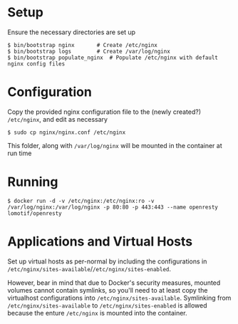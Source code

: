
# Setup

Ensure the necessary directories are set up

    $ bin/bootstrap nginx		# Create /etc/nginx
    $ bin/bootstrap logs		# Create /var/log/nginx
    $ bin/bootstrap populate_nginx	# Populate /etc/nginx with default nginx config files

# Configuration

Copy the provided nginx configuration file to the (newly created?) `/etc/nginx`, and edit as necessary

    $ sudo cp nginx/nginx.conf /etc/nginx

This folder, along with `/var/log/nginx` will be mounted in the container at run time

# Running

    $ docker run -d -v /etc/nginx:/etc/nginx:ro -v /var/log/nginx:/var/log/nginx -p 80:80 -p 443:443 --name openresty lomotif/openresty

# Applications and Virtual Hosts

Set up virtual hosts as per-normal by including the configurations in `/etc/nginx/sites-available`/`/etc/nginx/sites-enabled`.

However, bear in mind that due to Docker's security measures, mounted volumes cannot contain symlinks, so you'll need to at least
copy the virtualhost configurations into `/etc/nginx/sites-available`. Symlinking from `/etc/nginx/sites-available` to 
`/etc/nginx/sites-enabled` is allowed because the enture `/etc/nginx` is mounted into the container.
